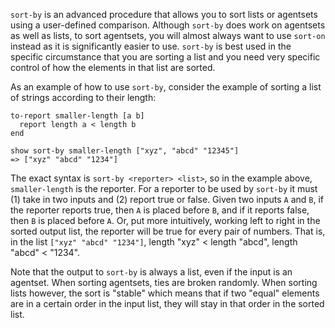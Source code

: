 `sort-by` is an advanced procedure that allows you to sort lists or agentsets using a user-defined comparison. Although `sort-by` does work on agentsets as well as lists, to sort agentsets, you will almost always want to use `sort-on` instead as it is significantly easier to use. `sort-by` is best used in the specific circumstance that you are sorting a list and you need very specific control of how the elements in that list are sorted. 

As an example of how to use `sort-by`, consider the example of sorting a list of strings according to their length:
```
to-report smaller-length [a b]
  report length a < length b
end

show sort-by smaller-length ["xyz", "abcd" "12345"]
=> ["xyz" "abcd" "1234"]
```
The exact syntax is `sort-by <reporter> <list>`, so in the example above, `smaller-length` is the reporter. For a reporter to be used by `sort-by` it must (1) take in two inputs and (2) report true or false. Given two inputs `A` and `B`, if the reporter reports true, then `A` is placed before `B`, and if it reports false, then `B` is placed before `A`. Or, put more intuitively, working left to right in the sorted output list, the reporter will be true for every pair of numbers. That is, in the list `["xyz" "abcd" "1234"]`, length "xyz" < length "abcd", length "abcd" < "1234".

Note that the output to `sort-by` is always a list, even if the input is an agentset. When sorting agentsets, ties are broken randomly. When sorting lists however, the sort is "stable" which means that if two "equal" elements are in a certain order in the input list, they will stay in that order in the sorted list.
